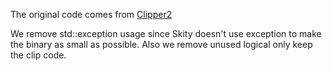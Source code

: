 The original code comes from [Clipper2](https://github.com/AngusJohnson/Clipper2)

We remove std::exception usage since Skity doesn't use exception to make the binary as small as possible.
Also we remove unused logical only keep the clip code.